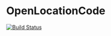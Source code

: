 # OpenLocationCode

[![Build Status](https://github.com/KlausC/OpenLocationCode.jl/actions/workflows/CI.yml/badge.svg?branch=main)](https://github.com/KlausC/OpenLocationCode.jl/actions/workflows/CI.yml?query=branch%3Amain)
